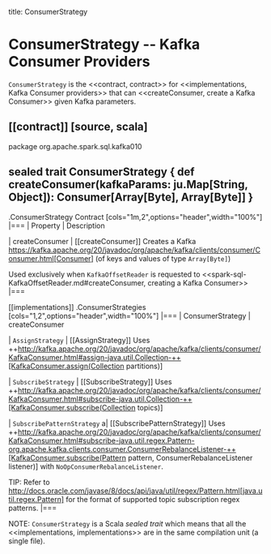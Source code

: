 title: ConsumerStrategy

# ConsumerStrategy -- Kafka Consumer Providers

`ConsumerStrategy` is the <<contract, contract>> for <<implementations, Kafka Consumer providers>> that can <<createConsumer, create a Kafka Consumer>> given Kafka parameters.

[[contract]]
[source, scala]
----
package org.apache.spark.sql.kafka010

sealed trait ConsumerStrategy {
  def createConsumer(kafkaParams: ju.Map[String, Object]): Consumer[Array[Byte], Array[Byte]]
}
----

.ConsumerStrategy Contract
[cols="1m,2",options="header",width="100%"]
|===
| Property
| Description

| createConsumer
| [[createConsumer]] Creates a Kafka https://kafka.apache.org/20/javadoc/org/apache/kafka/clients/consumer/Consumer.html[Consumer] (of keys and values of type `Array[Byte]`)

Used exclusively when `KafkaOffsetReader` is requested to <<spark-sql-KafkaOffsetReader.md#createConsumer, creating a Kafka Consumer>>
|===

[[implementations]]
.ConsumerStrategies
[cols="1,2",options="header",width="100%"]
|===
| ConsumerStrategy
| createConsumer

| `AssignStrategy`
| [[AssignStrategy]] Uses ++http://kafka.apache.org/20/javadoc/org/apache/kafka/clients/consumer/KafkaConsumer.html#assign-java.util.Collection-++[KafkaConsumer.assign(Collection<TopicPartition> partitions)]

| `SubscribeStrategy`
| [[SubscribeStrategy]] Uses ++http://kafka.apache.org/20/javadoc/org/apache/kafka/clients/consumer/KafkaConsumer.html#subscribe-java.util.Collection-++[KafkaConsumer.subscribe(Collection<String> topics)]

| `SubscribePatternStrategy`
a| [[SubscribePatternStrategy]] Uses ++http://kafka.apache.org/20/javadoc/org/apache/kafka/clients/consumer/KafkaConsumer.html#subscribe-java.util.regex.Pattern-org.apache.kafka.clients.consumer.ConsumerRebalanceListener-++[KafkaConsumer.subscribe(Pattern pattern, ConsumerRebalanceListener listener)] with `NoOpConsumerRebalanceListener`.

TIP: Refer to http://docs.oracle.com/javase/8/docs/api/java/util/regex/Pattern.html[java.util.regex.Pattern] for the format of supported topic subscription regex patterns.
|===

NOTE: `ConsumerStrategy` is a Scala *sealed trait* which means that all the <<implementations, implementations>> are in the same compilation unit (a single file).
